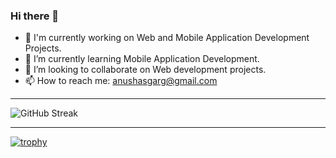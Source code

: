 ### Hi there 👋

- 🔭 I'm currently working on Web and Mobile Application Development Projects.
- 🌱 I’m currently learning Mobile Application Development.
- 👯 I’m looking to collaborate on Web development projects.
- 📫 How to reach me: anushasgarg@gmail.com

-------------------------------------------------------------------------------------------------------------------------------------------------------------------

![GitHub Streak](https://github-readme-streak-stats.herokuapp.com?user=AnushaGaargya&theme=cobalt&date_format=j%20M%5B%20Y%5D&background=000000&border=7536B2&stroke=9243DD&ring=89502D&fire=FF9554&currStreakNum=D280FF&sideNums=BC52FF&currStreakLabel=64EAE2&sideLabels=48A8A2&dates=A42EE5)

-------------------------------------------------------------------------------------------------------------------------------------------------------------------

[![trophy](https://github-profile-trophy.vercel.app/?username=AnushaGaargya&theme=onedark)](https://github.com/ryo-ma/github-profile-trophy)

